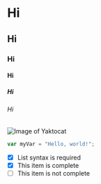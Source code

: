 

# Hi
## Hi
### Hi
#### Hi
##### Hi
###### Hi


![Image of Yaktocat](https://octodex.github.com/images/yaktocat.png)


``` javascript
var myVar = "Hello, world!";
```

- [x] List syntax is required
- [x] This item is complete
- [ ] This item is not complete
